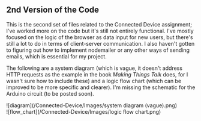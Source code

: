 ## 2nd Version of the Code
This is the second set of files related to the Connected Device assignment; I've worked more on the code but it's still not entirely functional. I've mostly focused on the logic of the browser as data input for new users, but there's still a lot to do in terms of client-server communication. I also haven't gotten to figuring out how to implement nodemailer or any other ways of sending emails, which is essential for my project.  
  
The following are a system diagram (which is vague, it doesn't address HTTP requests as the example in the book *Making Things Talk* does, for I wasn't sure how to include these) and a logic flow chart (which can be improved to be more specific and clearer). I'm missing the schematic for the Arduino circuit (to be posted soon).  
  
![diagram](/Connected-Device/Images/system diagram (vague).png)  
![flow_chart](/Connected-Device/Images/logic flow chart.png)
